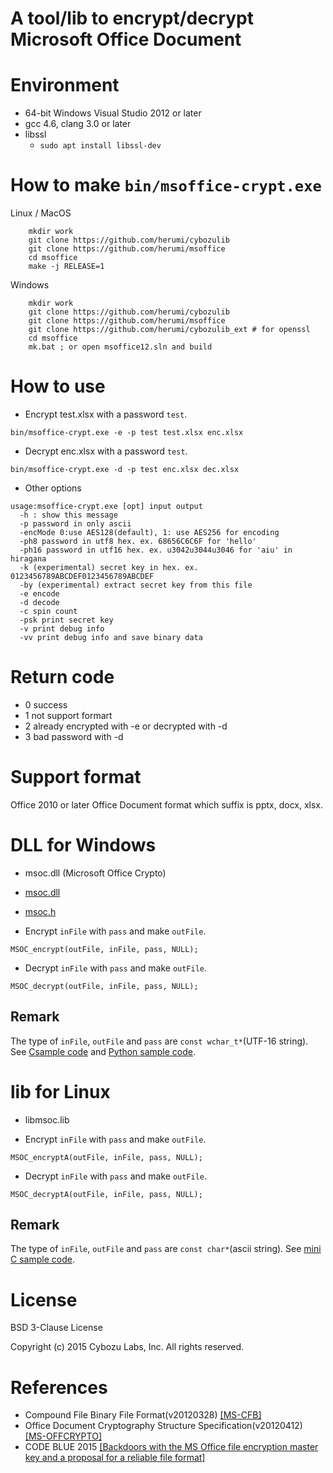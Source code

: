 # A tool/lib to encrypt/decrypt Microsoft Office Document

# Environment

* 64-bit Windows Visual Studio 2012 or later
* gcc 4.6, clang 3.0 or later
* libssl
  - `sudo apt install libssl-dev`

# How to make `bin/msoffice-crypt.exe`

Linux / MacOS
```
    mkdir work
    git clone https://github.com/herumi/cybozulib
    git clone https://github.com/herumi/msoffice
    cd msoffice
    make -j RELEASE=1
```
Windows
```
    mkdir work
    git clone https://github.com/herumi/cybozulib
    git clone https://github.com/herumi/msoffice
    git clone https://github.com/herumi/cybozulib_ext # for openssl
    cd msoffice
    mk.bat ; or open msoffice12.sln and build
```
# How to use
* Encrypt test.xlsx with a password `test`.
```
bin/msoffice-crypt.exe -e -p test test.xlsx enc.xlsx
```
* Decrypt enc.xlsx with a password `test`.
```
bin/msoffice-crypt.exe -d -p test enc.xlsx dec.xlsx
```

* Other options
```
usage:msoffice-crypt.exe [opt] input output
  -h : show this message
  -p password in only ascii
  -encMode 0:use AES128(default), 1: use AES256 for encoding
  -ph8 password in utf8 hex. ex. 68656C6C6F for 'hello'
  -ph16 password in utf16 hex. ex. u3042u3044u3046 for 'aiu' in hiragana
  -k (experimental) secret key in hex. ex. 0123456789ABCDEF0123456789ABCDEF
  -by (experimental) extract secret key from this file
  -e encode
  -d decode
  -c spin count
  -psk print secret key
  -v print debug info
  -vv print debug info and save binary data
```
# Return code

* 0 success
* 1 not support formart
* 2 already encrypted with -e or decrypted with -d
* 3 bad password with -d

# Support format

Office 2010 or later Office Document format which suffix is pptx, docx, xlsx.

# DLL for Windows
* msoc.dll (Microsoft Office Crypto)

* [msoc.dll](https://github.com/herumi/msoffice/raw/master/bin/msoc.dll)
* [msoc.h](https://github.com/herumi/msoffice/blob/master/include/msoc.h)

* Encrypt `inFile` with `pass` and make `outFile`.
```
MSOC_encrypt(outFile, inFile, pass, NULL);
```
* Decrypt `inFile` with `pass` and make `outFile`.
```
MSOC_decrypt(outFile, inFile, pass, NULL);
```
## Remark
The type of `inFile`, `outFile` and `pass` are `const wchar_t*`(UTF-16 string).
See [Csample code](https://github.com/herumi/msoffice/blob/master/src/msocsample.c)
and [Python sample code](https://github.com/herumi/msoffice/blob/master/bin/msocsample.py).

# lib for Linux
* libmsoc.lib

* Encrypt `inFile` with `pass` and make `outFile`.
```
MSOC_encryptA(outFile, inFile, pass, NULL);
```
* Decrypt `inFile` with `pass` and make `outFile`.
```
MSOC_decryptA(outFile, inFile, pass, NULL);
```
## Remark
The type of `inFile`, `outFile` and `pass` are `const char*`(ascii string).
See [mini C sample code](https://github.com/herumi/msoffice/blob/master/src/minisample.c).

# License
BSD 3-Clause License

Copyright (c) 2015 Cybozu Labs, Inc. All rights reserved.

# References

* Compound File Binary File Format(v20120328)
[[MS-CFB]](http://msdn.microsoft.com/en-us/library/dd942138.aspx)
* Office Document Cryptography Structure Specification(v20120412)
[[MS-OFFCRYPTO]](http://msdn.microsoft.com/en-us/library/cc313071.aspx)
* CODE BLUE 2015 [[Backdoors with the MS Office file encryption master key and a proposal for a reliable file format]](http://www.slideshare.net/herumi/backdoors-with-the-ms-office-file-encryption-master-key-and-a-proposal-for-a-reliable-file-format)
